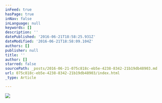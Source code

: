 ```yaml
---
inFeed: true
hasPage: true
inNav: false
inLanguage: null
keywords: []
description: ''
datePublished: '2016-06-21T18:58:25.931Z'
dateModified: '2016-06-21T18:58:09.104Z'
authors: []
publisher: null
title: ''
author: []
starred: false
sourcePath: _posts/2016-06-21-075c818c-eb5e-4238-8342-21b19db48903.md
url: 075c818c-eb5e-4238-8342-21b19db48903/index.html
_type: Article

---
```

![](https://the-grid-user-content.s3-us-west-2.amazonaws.com/064f04cb-aacc-4d8e-a599-184dfad0d822.jpg)